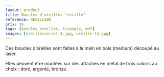 ```yaml
---
layout: product
title: Boucles d'oreilles "résille"
reference: RESILLEBO
prix: 16
tags: [boucles_oreilles, triangle, mdf]
images: [oreillesserie1-4.jpg, oreille-11.jpg]
---
```

Ces boucles d’oreilles sont faites à la main en bois (medium) découpé au laser.

Elles peuvent être montées sur des attaches en métal de trois coloris au choix : doré, argenté, bronze.